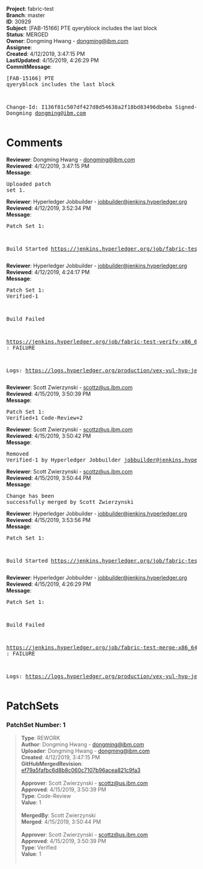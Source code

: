 <strong>Project</strong>: fabric-test<br><strong>Branch</strong>: master<br><strong>ID</strong>: 30929<br><strong>Subject</strong>: [FAB-15166] PTE qyeryblock includes the last block<br><strong>Status</strong>: MERGED<br><strong>Owner</strong>: Dongming Hwang - dongming@ibm.com<br><strong>Assignee</strong>:<br><strong>Created</strong>: 4/12/2019, 3:47:15 PM<br><strong>LastUpdated</strong>: 4/15/2019, 4:26:29 PM<br><strong>CommitMessage</strong>:<br><pre>[FAB-15166] PTE qyeryblock includes the last block

Change-Id: I136f81c507df427d8d54638a2f18bd83496dbeba
Signed-off-by: Dongming <dongming@ibm.com>
</pre><h1>Comments</h1><strong>Reviewer</strong>: Dongming Hwang - dongming@ibm.com<br><strong>Reviewed</strong>: 4/12/2019, 3:47:15 PM<br><strong>Message</strong>: <pre>Uploaded patch set 1.</pre><strong>Reviewer</strong>: Hyperledger Jobbuilder - jobbuilder@jenkins.hyperledger.org<br><strong>Reviewed</strong>: 4/12/2019, 3:52:34 PM<br><strong>Message</strong>: <pre>Patch Set 1:

Build Started https://jenkins.hyperledger.org/job/fabric-test-verify-x86_64/2816/</pre><strong>Reviewer</strong>: Hyperledger Jobbuilder - jobbuilder@jenkins.hyperledger.org<br><strong>Reviewed</strong>: 4/12/2019, 4:24:17 PM<br><strong>Message</strong>: <pre>Patch Set 1: Verified-1

Build Failed 

https://jenkins.hyperledger.org/job/fabric-test-verify-x86_64/2816/ : FAILURE

Logs: https://logs.hyperledger.org/production/vex-yul-hyp-jenkins-3/fabric-test-verify-x86_64/2816</pre><strong>Reviewer</strong>: Scott Zwierzynski - scottz@us.ibm.com<br><strong>Reviewed</strong>: 4/15/2019, 3:50:39 PM<br><strong>Message</strong>: <pre>Patch Set 1: Verified+1 Code-Review+2</pre><strong>Reviewer</strong>: Scott Zwierzynski - scottz@us.ibm.com<br><strong>Reviewed</strong>: 4/15/2019, 3:50:42 PM<br><strong>Message</strong>: <pre>Removed Verified-1 by Hyperledger Jobbuilder <jobbuilder@jenkins.hyperledger.org>
</pre><strong>Reviewer</strong>: Scott Zwierzynski - scottz@us.ibm.com<br><strong>Reviewed</strong>: 4/15/2019, 3:50:44 PM<br><strong>Message</strong>: <pre>Change has been successfully merged by Scott Zwierzynski</pre><strong>Reviewer</strong>: Hyperledger Jobbuilder - jobbuilder@jenkins.hyperledger.org<br><strong>Reviewed</strong>: 4/15/2019, 3:53:56 PM<br><strong>Message</strong>: <pre>Patch Set 1:

Build Started https://jenkins.hyperledger.org/job/fabric-test-merge-x86_64/638/</pre><strong>Reviewer</strong>: Hyperledger Jobbuilder - jobbuilder@jenkins.hyperledger.org<br><strong>Reviewed</strong>: 4/15/2019, 4:26:29 PM<br><strong>Message</strong>: <pre>Patch Set 1:

Build Failed 

https://jenkins.hyperledger.org/job/fabric-test-merge-x86_64/638/ : FAILURE

Logs: https://logs.hyperledger.org/production/vex-yul-hyp-jenkins-3/fabric-test-merge-x86_64/638</pre><h1>PatchSets</h1><h3>PatchSet Number: 1</h3><blockquote><strong>Type</strong>: REWORK<br><strong>Author</strong>: Dongming Hwang - dongming@ibm.com<br><strong>Uploader</strong>: Dongming Hwang - dongming@ibm.com<br><strong>Created</strong>: 4/12/2019, 3:47:15 PM<br><strong>GitHubMergedRevision</strong>: [ef79a5fafbc6d8b8c060c7107b96acea821c9fa3](https://github.com/hyperledger/fabric-test/commit/ef79a5fafbc6d8b8c060c7107b96acea821c9fa3)<br><br><strong>Approver</strong>: Scott Zwierzynski - scottz@us.ibm.com<br><strong>Approved</strong>: 4/15/2019, 3:50:39 PM<br><strong>Type</strong>: Code-Review<br><strong>Value</strong>: 1<br><br><strong>MergedBy</strong>: Scott Zwierzynski<br><strong>Merged</strong>: 4/15/2019, 3:50:44 PM<br><br><strong>Approver</strong>: Scott Zwierzynski - scottz@us.ibm.com<br><strong>Approved</strong>: 4/15/2019, 3:50:39 PM<br><strong>Type</strong>: Verified<br><strong>Value</strong>: 1<br><br></blockquote>